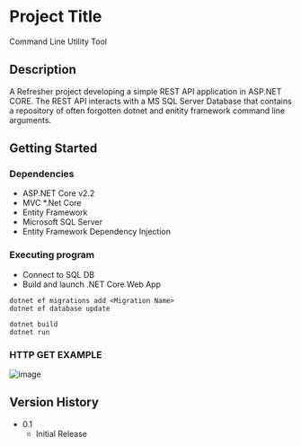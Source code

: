 # Project Title
Command Line Utility Tool

## Description

A Refresher project developing a simple REST API application in ASP.NET CORE.
The REST API interacts with a MS SQL Server Database that contains a repository of often forgotten dotnet and enitity framework command line arguments.


## Getting Started

### Dependencies

* ASP.NET Core v2.2
* MVC
*.Net Core
* Entity Framework
* Microsoft SQL Server
* Entity Framework Dependency Injection

### Executing program

* Connect to SQL DB
* Build and launch .NET Core Web App
```
dotnet ef migrations add <Migration Name>
dotnet ef database update

dotnet build
dotnet run 
```
### HTTP GET EXAMPLE

![image](https://user-images.githubusercontent.com/27320490/65568461-7d427b80-df1f-11e9-8c2c-68e1762b2acc.png)

## Version History

* 0.1
    * Initial Release

